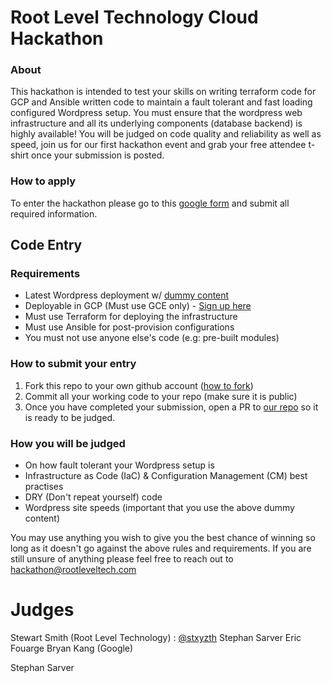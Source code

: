 # Root Level Technology Cloud Hackathon

### About
This hackathon is intended to test your skills on writing terraform code
for GCP and Ansible written code to maintain a fault tolerant and fast
loading configured Wordpress setup. You must ensure that the wordpress
web infrastructure and all its underlying components (database backend)
is highly available! You will be judged on code quality and reliability
as well as speed, join us for our first hackathon event and grab your
free attendee t-shirt once your submission is posted.


### How to apply
To enter the hackathon please go to this [google form](https://docs.google.com/forms/d/e/1FAIpQLSfc9cdx0XyRVWI5Q6dV5ptX60PtjwLOcq9UT9KIKu5AkyQU9Q/viewform) and submit all
required information.


## Code Entry

### Requirements
* Latest Wordpress deployment w/ [dummy content](https://github.com/bordoni/fakerpress)
* Deployable in GCP (Must use GCE only) - [Sign up here](https://cloud.google.com/free/)
* Must use Terraform for deploying the infrastructure
* Must use Ansible for post-provision configurations
* You must not use anyone else's code (e.g: pre-built modules)

### How to submit your entry
1. Fork this repo to your own github account ([how to fork](https://help.github.com/en/articles/fork-a-repo))
2. Commit all your working code to your repo (make sure it is public)
3. Once you have completed your submission, open a PR to [our repo](https://github.com/rootleveltech/cloud-terraform-hackathon) so it
is ready to be judged.

### How you will be judged
* On how fault tolerant your Wordpress setup is
* Infrastructure as Code (IaC) & Configuration Management (CM) best practises
* DRY (Don't repeat yourself) code
* Wordpress site speeds (important that you use the above dummy content)


You may use anything you wish to give you the best chance of winning so
long as it doesn't go against the above rules and requirements. If you
are still unsure of anything please feel free to reach out to [hackathon@rootleveltech.com](mailto:hackathon@rootleveltech.com)



# Judges
Stewart Smith (Root Level Technology) : [@stxyzth](https://github.com/stxyzth)
Stephan Sarver
Eric Fouarge
Bryan Kang (Google)

Stephan Sarver 
